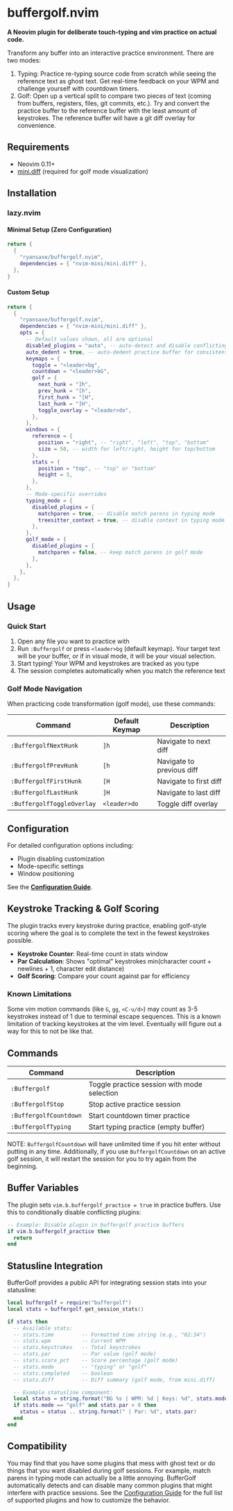 # buffergolf.nvim

**A Neovim plugin for deliberate touch-typing and vim practice on actual code.**

Transform any buffer into an interactive practice environment. There are two modes:

1. Typing: Practice re-typing source code from scratch while seeing the reference text as ghost text. Get real-time feedback on your WPM and challenge yourself with countdown timers.
2. Golf: Open up a vertical split to compare two pieces of text (coming from buffers, registers, files, git commits, etc.). Try and convert the practice buffer to the reference buffer with the least amount of keystrokes. The reference buffer will have a git diff overlay for convenience.

## Requirements

- Neovim 0.11+
- [mini.diff](https://github.com/nvim-mini/mini.diff) (required for golf mode visualization)

## Installation

### lazy.nvim

#### Minimal Setup (Zero Configuration)

```lua
return {
  {
    "ryansaxe/buffergolf.nvim",
    dependencies = { "nvim-mini/mini.diff" },
  },
}
```

#### Custom Setup

```lua
return {
  {
    "ryansaxe/buffergolf.nvim",
    dependencies = { "nvim-mini/mini.diff" },
    opts = {
      -- Default values shown, all are optional
      disabled_plugins = "auto", -- auto-detect and disable conflicting plugins
      auto_dedent = true, -- auto-dedent practice buffer for consistent indentation
      keymaps = {
        toggle = "<leader>bg",
        countdown = "<leader>bG",
        golf = {
          next_hunk = "]h",
          prev_hunk = "[h",
          first_hunk = "[H",
          last_hunk = "]H",
          toggle_overlay = "<leader>do",
        },
      },
      windows = {
        reference = {
          position = "right", -- "right", "left", "top", "bottom"
          size = 50, -- width for left/right, height for top/bottom
        },
        stats = {
          position = "top", -- "top" or "bottom"
          height = 3,
        },
      },
      -- Mode-specific overrides
      typing_mode = {
        disabled_plugins = {
          matchparen = true, -- disable match parens in typing mode
          treesitter_context = true, -- disable context in typing mode
        },
      },
      golf_mode = {
        disabled_plugins = {
          matchparen = false, -- keep match parens in golf mode
        },
      },
    },
  },
}
```

## Usage

### Quick Start

1. Open any file you want to practice with
2. Run `:Buffergolf` or press `<leader>bg` (default keymap). Your target text will be your buffer, or if in visual mode, it will be your visual selection.
3. Start typing! Your WPM and keystrokes are tracked as you type
4. The session completes automatically when you match the reference text

### Golf Mode Navigation

When practicing code transformation (golf mode), use these commands:

| Command | Default Keymap | Description |
|---------|----------------|-------------|
| `:BuffergolfNextHunk` | `]h` | Navigate to next diff |
| `:BuffergolfPrevHunk` | `[h` | Navigate to previous diff |
| `:BuffergolfFirstHunk` | `[H` | Navigate to first diff |
| `:BuffergolfLastHunk` | `]H` | Navigate to last diff |
| `:BuffergolfToggleOverlay` | `<leader>do` | Toggle diff overlay |

## Configuration

For detailed configuration options including:

- Plugin disabling customization
- Mode-specific settings
- Window positioning

See the **[Configuration Guide](docs/configuration.md)**.

## Keystroke Tracking & Golf Scoring

The plugin tracks every keystroke during practice, enabling golf-style scoring where the goal is to complete the text in the fewest keystrokes possible.

- **Keystroke Counter**: Real-time count in stats window
- **Par Calculation**: Shows "optimal" keystrokes min(character count + newlines + 1, character edit distance)
- **Golf Scoring**: Compare your count against par for efficiency

### Known Limitations

Some vim motion commands (like `G`, `gg`, `<C-u/d>`) may count as 3-5 keystrokes instead of 1 due to terminal escape sequences. This is a known limitation of tracking keystrokes at the vim level. Eventually will figure out a way for this to not be like that.

## Commands


| Command | Description |
|---------|-------------|
| `:Buffergolf` | Toggle practice session with mode selection |
| `:BuffergolfStop` | Stop active practice session |
| `:BuffergolfCountdown` | Start countdown timer practice |
| `:BuffergolfTyping` | Start typing practice (empty buffer) |


NOTE: `BuffergolfCountdown` will have unlimited time if you hit enter without putting in any time. Additionally, if you use `BuffergolfCountdown` on an active golf session, it will restart the session for you to try again from the beginning.

## Buffer Variables

The plugin sets `vim.b.buffergolf_practice = true` in practice buffers. Use this to conditionally disable conflicting plugins:

```lua
-- Example: Disable plugin in buffergolf practice buffers
if vim.b.buffergolf_practice then
  return
end
```

## Statusline Integration

BufferGolf provides a public API for integrating session stats into your statusline:

```lua
local buffergolf = require("buffergolf")
local stats = buffergolf.get_session_stats()

if stats then
  -- Available stats:
  -- stats.time         -- Formatted time string (e.g., "02:34")
  -- stats.wpm          -- Current WPM
  -- stats.keystrokes   -- Total keystrokes
  -- stats.par          -- Par value (golf mode)
  -- stats.score_pct    -- Score percentage (golf mode)
  -- stats.mode         -- "typing" or "golf"
  -- stats.completed    -- boolean
  -- stats.diff         -- Diff summary (golf mode, from mini.diff)

  -- Example statusline component:
  local status = string.format("BG %s | WPM: %d | Keys: %d", stats.mode, stats.wpm, stats.keystrokes)
  if stats.mode == "golf" and stats.par > 0 then
    status = status .. string.format(" | Par: %d", stats.par)
  end
end
```

## Compatibility

You may find that you have some plugins that mess with ghost text or do things that you want disabled during golf sessions. For example, match parens in typing mode can actually be a little annoying. BufferGolf automatically detects and can disable many common plugins that might interfere with practice sessions. See the [Configuration Guide](docs/configuration.md#supported-plugins) for the full list of supported plugins and how to customize the behavior.

